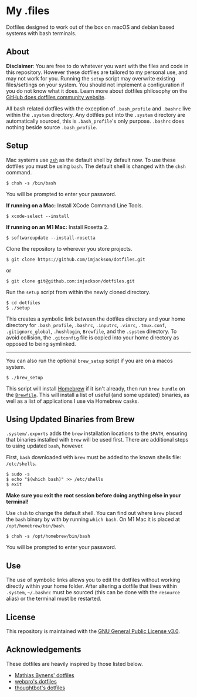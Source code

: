 # My .files

Dotfiles designed to work out of the box on macOS and debian based systems with
bash terminals.

## About

**Disclaimer**: You are free to do whatever you want with the files and code in
this repository. However these dotfiles are tailored to my personal use, and may
not work for you. Running the `setup` script may overwrite existing
files/settings on your system. You should not implement a configuration if you
do not know what it does. Learn more about dotfiles philosophy on the
[GitHub does dotfiles community website](https://dotfiles.github.io/).

All bash related dotfiles with the exception of `.bash_profile` and `.bashrc`
live within the `.system` directory. Any dotfiles put into the `.system` 
directory are automatically sourced, this is `.bash_profile`'s only purpose.
`.bashrc` does nothing beside source `.bash_profile`.

## Setup

Mac systems use [`zsh`](https://www.zsh.org) as the default shell by default now. To use these dotfiles
you must be using `bash`. The default shell is changed with the `chsh` command.

```
$ chsh -s /bin/bash
```

You will be prompted to enter your password.

**If running on a Mac:** Install XCode Command Line Tools.

```
$ xcode-select --install
```

**If running on an M1 Mac:** Install Rosetta 2.

```
$ softwareupdate --install-rosetta
```

Clone the repository to wherever you store projects.

```
$ git clone https://github.com/imjackson/dotfiles.git
```

or

```
$ git clone git@github.com:imjackson/dotfiles.git
```

Run the `setup` script from within the newly cloned directory.

```
$ cd dotfiles
$ ./setup
```

This creates a symbolic link between the dotfiles directory and your home
directory for `.bash_profile`, `.bashrc`, `.inputrc`, `.vimrc`, `.tmux.conf`,
`.gitignore_global`, `.hushlogin`, `Brewfile`, and the `.system` directory. To
avoid collision, the `.gitconfig` file is copied into your home directory as
opposed to being symlinked.

---

You can also run the optional `brew_setup` script if you are on a macos system.

```
$ ./brew_setup
```

This script will install [Homebrew](https://brew.sh) if it isn't already, then
run `brew bundle` on the [`Brewfile`](./Brewfile). This will install a list of
useful (and some updated) binaries, as well as a list of applications I use via
Homebrew casks.

## Using Updated Binaries from Brew

`.system/.exports` adds the `brew` installation locations to the `$PATH`, ensuring
that binaries installed with `brew` will be used first. There are additional steps
to using updated `bash`, however.

First, `bash` downloaded with `brew` must be added to the known shells file: `/etc/shells`.

```
$ sudo -s
$ echo "$(which bash)" >> /etc/shells
$ exit
```

**Make sure you exit the root session before doing anything else in your terminal!**

Use `chsh` to change the default shell. You can find out where `brew` placed the
`bash` binary by with by running `which bash`. On  M1 Mac it is placed at `/opt/homebrew/bin/bash`.

```
$ chsh -s /opt/homebrew/bin/bash
```

You will be prompted to enter your password.

## Use

The use of symbolic links allows you to edit the dotfiles without working
directly within your home folder. After altering a dotfile that lives within
`.system`, `~/.bashrc` must be sourced (this can be done with the `resource`
alias) or the terminal must be restarted.

## License

This repository is maintained with the
[GNU General Public License v3.0](https://github.com/imjackson/dotfiles/blob/master/LICENSE).

## Acknowledgements

These dotfiles are heavily inspired by those listed below.

- [Mathias Bynens' dotfiles](https://github.com/mathiasbynens/dotfiles)
- [webpro's dotfiles](https://github.com/webpro/dotfiles)
- [thoughtbot's dotfiles](https://github.com/thoughtbot/dotfiles)
